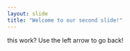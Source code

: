 ```yaml
---
layout: slide
title: "Welcome to our second slide!"
---
```

this work?
Use the left arrow to go back!
